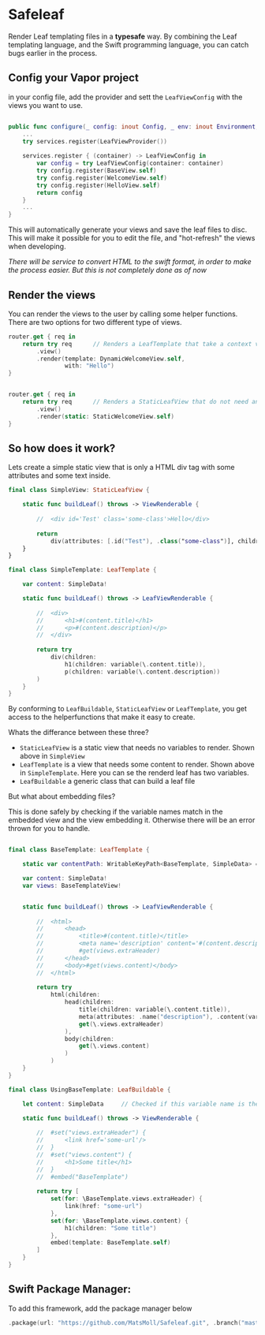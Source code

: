 # Safeleaf

Render Leaf templating files in a **typesafe** way.
By combining the Leaf templating language, and the Swift programming language, you can catch bugs earlier in the process. 

## Config your Vapor project

in your config file, add the provider and sett the `LeafViewConfig` with the views you want to use.
```swift

public func configure(_ config: inout Config, _ env: inout Environment, _ services: inout Services) throws {
    ...
    try services.register(LeafViewProvider())
    
    services.register { (container) -> LeafViewConfig in
        var config = try LeafViewConfig(container: container)
        try config.register(BaseView.self)
        try config.register(WelcomeView.self)
        try config.register(HelloView.self)
        return config
    }
    ...
}
```

This will automatically generate your views and save the leaf files to disc. This will make it possible for you to edit the file, and "hot-refresh" the views when developing.

*There will be service to convert HTML to the swift format, in order to make the process easier. But this is not completely done as of now*

## Render the views

You can render the views to the user by calling some helper functions. There are two options for two different type of views.

```swift
router.get { req in
    return try req      // Renders a LeafTemplate that take a context variable
        .view()
        .render(template: DynamicWelcomeView.self, 
                with: "Hello")
}


router.get { req in
    return try req      // Renders a StaticLeafView that do not need any context
        .view()
        .render(static: StaticWelcomeView.self)
}
```

## So how does it work?

Lets create a simple static view that is only a HTML div tag with some attributes and some text inside.

```swift
final class SimpleView: StaticLeafView {

    static func buildLeaf() throws -> ViewRenderable {
    
        //  <div id='Test' class='some-class'>Hello</div>
        
        return
            div(attributes: [.id("Test"), .class("some-class")], children: "Hello")
    }
}

final class SimpleTemplate: LeafTemplate {

    var content: SimpleData!

    static func buildLeaf() throws -> LeafViewRenderable { 
    
        //  <div>
        //      <h1>#(content.title)</h1>
        //      <p>#(content.description)</p>
        //  </div>
        
        return try
            div(children:
                h1(children: variable(\.content.title)),
                p(children: variable(\.content.description))
        )
    }
}
```

By conforming to `LeafBuildable`, `StaticLeafView` or `LeafTemplate`, you get access to the helperfunctions that make it easy to create.

Whats the differance between these three?

- `StaticLeafView` is a static view that needs no variables to render. Shown above in `SimpleView`
- `LeafTemplate` is a view that needs some content to render. Shown above in `SimpleTemplate`. Here you can se the renderd leaf has two variables.
- `LeafBuildable` a generic class that can build a leaf file

But what about embedding files?

This is done safely by checking if the variable names match in the embedded view and the view embedding it. Otherwise there will be an error thrown for you to handle.

```swift

final class BaseTemplate: LeafTemplate {

    static var contentPath: WritableKeyPath<BaseTemplate, SimpleData> = \.content

    var content: SimpleData!
    var views: BaseTemplateView!


    static func buildLeaf() throws -> LeafViewRenderable { 
    
        //  <html>
        //      <head>
        //          <title>#(content.title)</title>
        //          <meta name='description' content='#(content.description)'/>
        //          #get(views.extraHeader)
        //      </head>
        //      <body>#get(views.content)</body>
        //  </html>
    
        return try  
            html(children:
                head(children:
                    title(children: variable(\.content.title)),
                    meta(attributes: .name("description"), .content(variable(\.content.description))),
                    get(\.views.extraHeader)
                ),
                body(children:
                    get(\.views.content)
                )
            )
    }
}

final class UsingBaseTemplate: LeafBuildable {

    let content: SimpleData     // Checked if this variable name is the same as BaseTemplate.content

    static func buildLeaf() throws -> ViewRenderable {
    
        //  #set("views.extraHeader") {
        //      <link href='some-url'/>
        //  }
        //  #set("views.content") {
        //      <h1>Some title</h1>
        //  }
        //  #embed("BaseTemplate")
    
        return try [
            set(for: \BaseTemplate.views.extraHeader) {
                link(href: "some-url")
            },
            set(for: \BaseTemplate.views.content) {
                h1(children: "Some title")
            },
            embed(template: BaseTemplate.self)
        ]
    }
}
```


## Swift Package Manager:

To add this framework, add the package manager below

```swift
.package(url: "https://github.com/MatsMoll/Safeleaf.git", .branch("master")),
```
